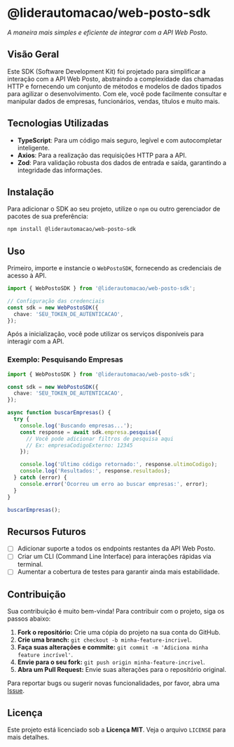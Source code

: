 # @liderautomacao/web-posto-sdk

*A maneira mais simples e eficiente de integrar com a API Web Posto.*

## Visão Geral

Este SDK (Software Development Kit) foi projetado para simplificar a interação com a API Web Posto, abstraindo a complexidade das chamadas HTTP e fornecendo um conjunto de métodos e modelos de dados tipados para agilizar o desenvolvimento. Com ele, você pode facilmente consultar e manipular dados de empresas, funcionários, vendas, títulos e muito mais.

## Tecnologias Utilizadas

- **TypeScript**: Para um código mais seguro, legível e com autocompletar inteligente.
- **Axios**: Para a realização das requisições HTTP para a API.
- **Zod**: Para validação robusta dos dados de entrada e saída, garantindo a integridade das informações.

## Instalação

Para adicionar o SDK ao seu projeto, utilize o `npm` ou outro gerenciador de pacotes de sua preferência:

```bash
npm install @liderautomacao/web-posto-sdk
```

## Uso

Primeiro, importe e instancie o `WebPostoSDK`, fornecendo as credenciais de acesso à API.

```typescript
import { WebPostoSDK } from '@liderautomacao/web-posto-sdk';

// Configuração das credenciais
const sdk = new WebPostoSDK({
  chave: 'SEU_TOKEN_DE_AUTENTICACAO',
});
```

Após a inicialização, você pode utilizar os serviços disponíveis para interagir com a API.

### Exemplo: Pesquisando Empresas

```typescript
import { WebPostoSDK } from '@liderautomacao/web-posto-sdk';

const sdk = new WebPostoSDK({
  chave: 'SEU_TOKEN_DE_AUTENTICACAO',
});

async function buscarEmpresas() {
  try {
    console.log('Buscando empresas...');
    const response = await sdk.empresa.pesquisa({
      // Você pode adicionar filtros de pesquisa aqui
      // Ex: empresaCodigoExterno: 12345
    });

    console.log('Ultimo código retornado:', response.ultimoCodigo);
    console.log('Resultados:', response.resultados);
  } catch (error) {
    console.error('Ocorreu um erro ao buscar empresas:', error);
  }
}

buscarEmpresas();
```

## Recursos Futuros

- [ ] Adicionar suporte a todos os endpoints restantes da API Web Posto.
- [ ] Criar um CLI (Command Line Interface) para interações rápidas via terminal.
- [ ] Aumentar a cobertura de testes para garantir ainda mais estabilidade.

## Contribuição

Sua contribuição é muito bem-vinda! Para contribuir com o projeto, siga os passos abaixo:

1.  **Fork o repositório:** Crie uma cópia do projeto na sua conta do GitHub.
2.  **Crie uma branch:** `git checkout -b minha-feature-incrivel`.
3.  **Faça suas alterações e commite:** `git commit -m 'Adiciona minha feature incrível'`.
4.  **Envie para o seu fork:** `git push origin minha-feature-incrivel`.
5.  **Abra um Pull Request:** Envie suas alterações para o repositório original.

Para reportar bugs ou sugerir novas funcionalidades, por favor, abra uma [Issue](https://github.com/Lider-Automacao/sdk-quality/issues).

## Licença

Este projeto está licenciado sob a **Licença MIT**. Veja o arquivo `LICENSE` para mais detalhes.
